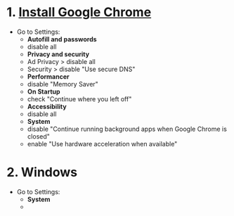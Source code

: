 # 1. [Install Google Chrome](https://www.google.com/chrome/)

* Go to Settings:
  - **Autofill and passwords**
  - disable all
  - **Privacy and security**
   - Ad Privacy > disable all
   - Security > disable "Use secure DNS"
  - **Performancer**
   - disable "Memory Saver"
  - **On Startup**
   - check "Continue where you left off"
  - **Accessibility**
   - disable all
  - **System**
   - disable "Continue running background apps when Google Chrome is closed"
   - enable "Use hardware acceleration when available"

# 2. Windows

* Go to Settings:
  - **System**
   - 
